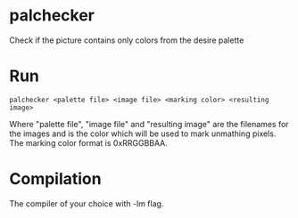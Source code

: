 # palchecker
Check if the picture contains only colors from the desire palette

# Run
```
palchecker <palette file> <image file> <marking color> <resulting image>
```
Where "palette file", "image file" and "resulting image" are the filenames for the images and <marking color> is the color which will be used to mark unmathing pixels. The marking color format is 0xRRGGBBAA.

# Compilation
The compiler of your choice with -lm flag.
